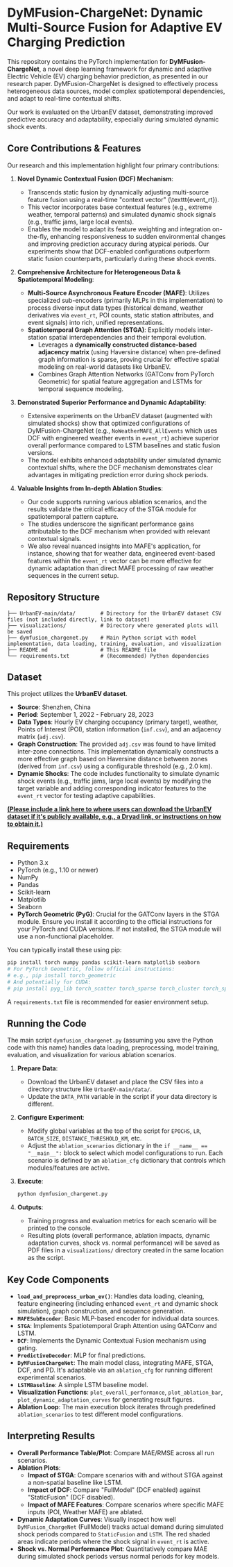 # DyMFusion-ChargeNet: Dynamic Multi-Source Fusion for Adaptive EV Charging Prediction

This repository contains the PyTorch implementation for **DyMFusion-ChargeNet**, a novel deep learning framework for dynamic and adaptive Electric Vehicle (EV) charging behavior prediction, as presented in our research paper. DyMFusion-ChargeNet is designed to effectively process heterogeneous data sources, model complex spatiotemporal dependencies, and adapt to real-time contextual shifts.

Our work is evaluated on the UrbanEV dataset, demonstrating improved predictive accuracy and adaptability, especially during simulated dynamic shock events.

## Core Contributions & Features

Our research and this implementation highlight four primary contributions:

1.  **Novel Dynamic Contextual Fusion (DCF) Mechanism**:
    *   Transcends static fusion by dynamically adjusting multi-source feature fusion using a real-time "context vector" (\texttt{event\_rt}).
    *   This vector incorporates base contextual features (e.g., extreme weather, temporal patterns) and simulated dynamic shock signals (e.g., traffic jams, large local events).
    *   Enables the model to adapt its feature weighting and integration on-the-fly, enhancing responsiveness to sudden environmental changes and improving prediction accuracy during atypical periods. Our experiments show that DCF-enabled configurations outperform static fusion counterparts, particularly during these shock events.

2.  **Comprehensive Architecture for Heterogeneous Data & Spatiotemporal Modeling**:
    *   **Multi-Source Asynchronous Feature Encoder (MAFE)**: Utilizes specialized sub-encoders (primarily MLPs in this implementation) to process diverse input data types (historical demand, weather derivatives via `event_rt`, POI counts, static station attributes, and event signals) into rich, unified representations.
    *   **Spatiotemporal Graph Attention (STGA)**: Explicitly models inter-station spatial interdependencies and their temporal evolution.
        *   Leverages a **dynamically constructed distance-based adjacency matrix** (using Haversine distance) when pre-defined graph information is sparse, proving crucial for effective spatial modeling on real-world datasets like UrbanEV.
        *   Combines Graph Attention Networks (GATConv from PyTorch Geometric) for spatial feature aggregation and LSTMs for temporal sequence modeling.

3.  **Demonstrated Superior Performance and Dynamic Adaptability**:
    *   Extensive experiments on the UrbanEV dataset (augmented with simulated shocks) show that optimized configurations of DyMFusion-ChargeNet (e.g., `NoWeatherMAFE_AllEvents` which uses DCF with engineered weather events in `event_rt`) achieve superior overall performance compared to LSTM baselines and static fusion versions.
    *   The model exhibits enhanced adaptability under simulated dynamic contextual shifts, where the DCF mechanism demonstrates clear advantages in mitigating prediction error during shock periods.

4.  **Valuable Insights from In-depth Ablation Studies**:
    *   Our code supports running various ablation scenarios, and the results validate the critical efficacy of the STGA module for spatiotemporal pattern capture.
    *   The studies underscore the significant performance gains attributable to the DCF mechanism when provided with relevant contextual signals.
    *   We also reveal nuanced insights into MAFE's application, for instance, showing that for weather data, engineered event-based features within the `event_rt` vector can be more effective for dynamic adaptation than direct MAFE processing of raw weather sequences in the current setup.

## Repository Structure

```
├── UrbanEV-main/data/        # Directory for the UrbanEV dataset CSV files (not included directly, link to dataset)
├── visualizations/           # Directory where generated plots will be saved
├── dymfusion_chargenet.py    # Main Python script with model implementation, data loading, training, evaluation, and visualization
├── README.md                 # This README file
└── requirements.txt          # (Recommended) Python dependencies
```

## Dataset

This project utilizes the **UrbanEV dataset**.
*   **Source**: Shenzhen, China
*   **Period**: September 1, 2022 - February 28, 2023
*   **Data Types**: Hourly EV charging occupancy (primary target), weather, Points of Interest (POI), station information (`inf.csv`), and an adjacency matrix (`adj.csv`).
*   **Graph Construction**: The provided `adj.csv` was found to have limited inter-zone connections. This implementation dynamically constructs a more effective graph based on Haversine distance between zones (derived from `inf.csv`) using a configurable threshold (e.g., 2.0 km).
*   **Dynamic Shocks**: The code includes functionality to simulate dynamic shock events (e.g., traffic jams, large local events) by modifying the target variable and adding corresponding indicator features to the `event_rt` vector for testing adaptive capabilities.

[**(Please include a link here to where users can download the UrbanEV dataset if it's publicly available, e.g., a Dryad link, or instructions on how to obtain it.)**](https://zenodo.org/records/14913966)

## Requirements

*   Python 3.x
*   PyTorch (e.g., 1.10 or newer)
*   NumPy
*   Pandas
*   Scikit-learn
*   Matplotlib
*   Seaborn
*   **PyTorch Geometric (PyG)**: Crucial for the GATConv layers in the STGA module. Ensure you install it according to the official instructions for your PyTorch and CUDA versions. If not installed, the STGA module will use a non-functional placeholder.

You can typically install these using pip:
```bash
pip install torch numpy pandas scikit-learn matplotlib seaborn
# For PyTorch Geometric, follow official instructions:
# e.g., pip install torch_geometric
# And potentially for CUDA:
# pip install pyg_lib torch_scatter torch_sparse torch_cluster torch_spline_conv -f https://data.pyg.org/whl/torch-X.X.X+cuXXX.html
```
A `requirements.txt` file is recommended for easier environment setup.

## Running the Code

The main script `dymfusion_chargenet.py` (assuming you save the Python code with this name) handles data loading, preprocessing, model training, evaluation, and visualization for various ablation scenarios.

1.  **Prepare Data**:
    *   Download the UrbanEV dataset and place the CSV files into a directory structure like `UrbanEV-main/data/`.
    *   Update the `DATA_PATH` variable in the script if your data directory is different.

2.  **Configure Experiment**:
    *   Modify global variables at the top of the script for `EPOCHS`, `LR`, `BATCH_SIZE`, `DISTANCE_THRESHOLD_KM`, etc.
    *   Adjust the `ablation_scenarios` dictionary in the `if __name__ == "__main__":` block to select which model configurations to run. Each scenario is defined by an `ablation_cfg` dictionary that controls which modules/features are active.

3.  **Execute**:
    ```bash
    python dymfusion_chargenet.py
    ```

4.  **Outputs**:
    *   Training progress and evaluation metrics for each scenario will be printed to the console.
    *   Resulting plots (overall performance, ablation impacts, dynamic adaptation curves, shock vs. normal performance) will be saved as PDF files in a `visualizations/` directory created in the same location as the script.

## Key Code Components

*   **`load_and_preprocess_urban_ev()`**: Handles data loading, cleaning, feature engineering (including enhanced `event_rt` and dynamic shock simulation), graph construction, and sequence generation.
*   **`MAFESubEncoder`**: Basic MLP-based encoder for individual data sources.
*   **`STGA`**: Implements Spatiotemporal Graph Attention using GATConv and LSTM.
*   **`DCF`**: Implements the Dynamic Contextual Fusion mechanism using gating.
*   **`PredictiveDecoder`**: MLP for final predictions.
*   **`DyMFusionChargeNet`**: The main model class, integrating MAFE, STGA, DCF, and PD. It's adaptable via an `ablation_cfg` for running different experimental scenarios.
*   **`LSTMBaseline`**: A simple LSTM baseline model.
*   **Visualization Functions**: `plot_overall_performance`, `plot_ablation_bar`, `plot_dynamic_adaptation_curves` for generating result figures.
*   **Ablation Loop**: The main execution block iterates through predefined `ablation_scenarios` to test different model configurations.

## Interpreting Results

*   **Overall Performance Table/Plot**: Compare MAE/RMSE across all run scenarios.
*   **Ablation Plots**:
    *   **Impact of STGA**: Compare scenarios with and without STGA against a non-spatial baseline like LSTM.
    *   **Impact of DCF**: Compare "FullModel" (DCF enabled) against "StaticFusion" (DCF disabled).
    *   **Impact of MAFE Features**: Compare scenarios where specific MAFE inputs (POI, Weather MAFE) are ablated.
*   **Dynamic Adaptation Curves**: Visually inspect how well `DyMFusion_ChargeNet` (FullModel) tracks actual demand during simulated shock periods compared to `StaticFusion` and `LSTM`. The red shaded areas indicate periods where the shock signal in `event_rt` is active.
*   **Shock vs. Normal Performance Plot**: Quantitatively compare MAE during simulated shock periods versus normal periods for key models.

